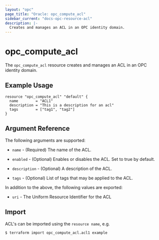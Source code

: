 ```yaml
---
layout: "opc"
page_title: "Oracle: opc_compute_acl"
sidebar_current: "docs-opc-resource-acl"
description: |-
  Creates and manages an ACL in an OPC identity domain.
---
```


# opc\_compute\_acl

The ``opc_compute_acl`` resource creates and manages an ACL in an OPC identity domain.

## Example Usage

```hcl
resource "opc_compute_acl" "default" {
  name        = "ACL1"
  description = "This is a description for an acl"
  tags        = ["tag1", "tag2"]
}
```

## Argument Reference

The following arguments are supported:

* `name` - (Required) The name of the ACL.

* `enabled` - (Optional) Enables or disables the ACL. Set to true by default.

* `description` - (Optional) A description of the ACL.

* `tags` - (Optional) List of tags that may be applied to the ACL.

In addition to the above, the following values are exported:

* `uri` - The Uniform Resource Identifier for the ACL

## Import

ACL's can be imported using the `resource name`, e.g.

```shell
$ terraform import opc_compute_acl.acl1 example
```
